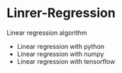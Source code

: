 # Linrer-Regression
Linear regression algorithm
  - Linear regression with python
  - Linear regression with numpy
  - Linear regression with tensorflow 
